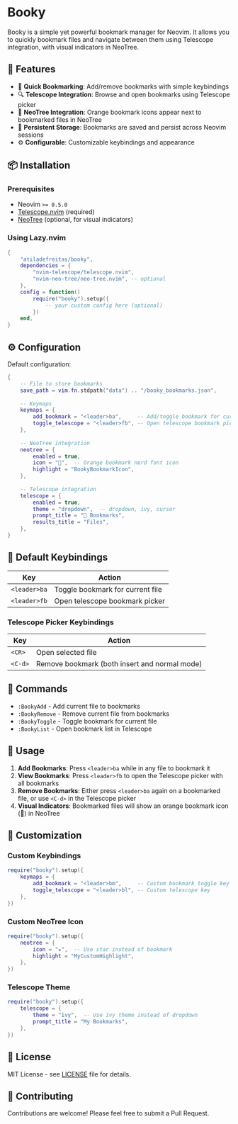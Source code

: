 # Booky

Booky is a simple yet powerful bookmark manager for Neovim. It allows you to quickly bookmark files and navigate between them using Telescope integration, with visual indicators in NeoTree.

## 🚀 Features

- 📖 **Quick Bookmarking**: Add/remove bookmarks with simple keybindings
- 🔍 **Telescope Integration**: Browse and open bookmarks using Telescope picker
- 🌲 **NeoTree Integration**: Orange bookmark icons appear next to bookmarked files in NeoTree
- 💾 **Persistent Storage**: Bookmarks are saved and persist across Neovim sessions
- ⚙️ **Configurable**: Customizable keybindings and appearance

## 📦 Installation

### Prerequisites

- Neovim `>= 0.5.0`
- [Telescope.nvim](https://github.com/nvim-telescope/telescope.nvim) (required)
- [NeoTree](https://github.com/nvim-neo-tree/neo-tree.nvim) (optional, for visual indicators)

### Using Lazy.nvim

```lua
{
    "atiladefreitas/booky",
    dependencies = {
        "nvim-telescope/telescope.nvim",
        "nvim-neo-tree/neo-tree.nvim", -- optional
    },
    config = function()
        require("booky").setup({
            -- your custom config here (optional)
        })
    end,
}
```

## ⚙️ Configuration

Default configuration:

```lua
{
    -- File to store bookmarks
    save_path = vim.fn.stdpath("data") .. "/booky_bookmarks.json",
    
    -- Keymaps
    keymaps = {
        add_bookmark = "<leader>ba",     -- Add/toggle bookmark for current file
        toggle_telescope = "<leader>fb", -- Open telescope bookmark picker
    },
    
    -- NeoTree integration
    neotree = {
        enabled = true,
        icon = "󰃃",  -- Orange bookmark nerd font icon
        highlight = "BookyBookmarkIcon",
    },
    
    -- Telescope integration
    telescope = {
        enabled = true,
        theme = "dropdown",  -- dropdown, ivy, cursor
        prompt_title = "📖 Bookmarks",
        results_title = "Files",
    },
}
```

## 🔑 Default Keybindings

| Key | Action |
|-----|--------|
| `<leader>ba` | Toggle bookmark for current file |
| `<leader>fb` | Open telescope bookmark picker |

### Telescope Picker Keybindings

| Key | Action |
|-----|--------|
| `<CR>` | Open selected file |
| `<C-d>` | Remove bookmark (both insert and normal mode) |

## 📝 Commands

- `:BookyAdd` - Add current file to bookmarks
- `:BookyRemove` - Remove current file from bookmarks
- `:BookyToggle` - Toggle bookmark for current file
- `:BookyList` - Open bookmark list in Telescope

## 🔧 Usage

1. **Add Bookmarks**: Press `<leader>ba` while in any file to bookmark it
2. **View Bookmarks**: Press `<leader>fb` to open the Telescope picker with all bookmarks
3. **Remove Bookmarks**: Either press `<leader>ba` again on a bookmarked file, or use `<C-d>` in the Telescope picker
4. **Visual Indicators**: Bookmarked files will show an orange bookmark icon (󰃃) in NeoTree

## 🎨 Customization

### Custom Keybindings

```lua
require("booky").setup({
    keymaps = {
        add_bookmark = "<leader>bm",     -- Custom bookmark toggle key
        toggle_telescope = "<leader>bl", -- Custom telescope key
    },
})
```

### Custom NeoTree Icon

```lua
require("booky").setup({
    neotree = {
        icon = "★",  -- Use star instead of bookmark
        highlight = "MyCustomHighlight",
    },
})
```

### Telescope Theme

```lua
require("booky").setup({
    telescope = {
        theme = "ivy",  -- Use ivy theme instead of dropdown
        prompt_title = "My Bookmarks",
    },
})
```

## 📄 License

MIT License - see [LICENSE](LICENSE) file for details.

## 🤝 Contributing

Contributions are welcome! Please feel free to submit a Pull Request.
